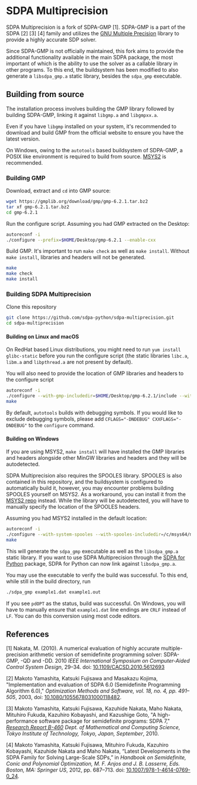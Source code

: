 # SDPA Multiprecision

SDPA Multiprecision is a fork of SDPA-GMP [1]. SDPA-GMP is a part of the SDPA [2] [3] [4] family and utilizes the [GNU Multiple Precision](https://gmplib.org) library to provide a highly accurate SDP solver.

Since SDPA-GMP is not officially maintained, this fork aims to provide the additional functionality available in the main SDPA package, the most important of which is the ability to use the solver as a callable library in other programs. To this end, the buildsystem has been modified to also generate a `libsdpa_gmp.a` static library, besides the `sdpa_gmp` executable.

## Building from source

The installation process involves building the GMP library followed by building SDPA-GMP, linking it against `libgmp.a` and `libgmpxx.a`.

Even if you have `libgmp` installed on your system, it's recommended to download and build GMP from the official website to ensure you have the latest version.

On Windows, owing to the `autotools` based buildsystem of SDPA-GMP, a POSIX like environment is required to build from source. [MSYS2](https://www.msys2.org) is recommended.

### Building GMP

Download, extract and `cd` into GMP source:

```bash
wget https://gmplib.org/download/gmp/gmp-6.2.1.tar.bz2
tar xf gmp-6.2.1.tar.bz2
cd gmp-6.2.1
```

Run the configure script. Assuming you had GMP extracted on the Desktop:

```bash
autoreconf -i
./configure --prefix=$HOME/Desktop/gmp-6.2.1 --enable-cxx
```

Build GMP. It's important to run `make check` as well as `make install`. Without `make install`, libraries and headers will not be generated.

```bash
make
make check
make install
```

### Building SDPA Multiprecision

Clone this repository

```bash
git clone https://github.com/sdpa-python/sdpa-multiprecision.git
cd sdpa-multiprecision
```

#### Building on Linux and macOS

On RedHat based Linux distributions, you might need to run `yum install glibc-static` before you run the configure script (the static libraries `libc.a`, `libm.a` and `libpthread.a` are not present by default).

You will also need to provide the location of GMP libraries and headers to the configure script

```bash
autoreconf -i
./configure --with-gmp-includedir=$HOME/Desktop/gmp-6.2.1/include --with-gmp-libdir=$HOME/Desktop/gmp-6.2.1/lib
make
```

By default, `autotools` builds with debugging symbols. If you would like to exclude debugging symbols, please add `CFLAGS="-DNDEBUG" CXXFLAGS="-DNDEBUG"` to the `configure` command.

#### Building on Windows

If you are using MSYS2, `make install` will have installed the GMP libraries and headers alongside other MinGW libraries and headers and they will be autodetected.

SDPA Multiprecision also requires the SPOOLES library. SPOOLES is also contained in this repository, and the buildsystem is configured to automatically build it, however, you may encounter problems building SPOOLES yourself on MSYS2. As a workaround, you can install it from the [MSYS2 repo](https://packages.msys2.org/base/mingw-w64-spooles) instead. While the library will be autodetected, you will have to manually specify the location of the SPOOLES headers.

Assuming you had MSYS2 installed in the default location:

```bash
autoreconf -i
./configure --with-system-spooles --with-spooles-includedir=/c/msys64/mingw64/include/spooles
make
```

This will generate the `sdpa_gmp` executable as well as the `libsdpa_gmp.a` static library. If you want to use SDPA Multiprecision through the [SDPA for Python](https://github.com/sdpa-python/sdpa-python) package, SDPA for Python can now link against `libsdpa_gmp.a`.

You may use the executable to verify the build was successful. To this end, while still in the build directory, run

```bash
./sdpa_gmp example1.dat example1.out
```

If you see `pdOPT` as the status, build was successful. On Windows, you will have to manually ensure that `example1.dat` line endings are `CRLF` instead of `LF`. You can do this conversion using most code editors.

## References

[1] Nakata, M. (2010). A numerical evaluation of highly accurate multiple-precision arithmetic version of semidefinite programming solver: SDPA-GMP, -QD and -DD. 2010 *IEEE International Symposium on Computer-Aided Control System Design*, 29–34. doi: [10.1109/CACSD.2010.5612693](https://doi.org/10.1109/CACSD.2010.5612693)

[2] Makoto Yamashita, Katsuki Fujisawa and Masakazu Kojima, "Implementation and evaluation of SDPA 6.0 (Semidefinite Programming Algorithm 6.0)," *Optimization Methods and Software, vol. 18, no. 4, pp. 491–505*, 2003, doi: [10.1080/1055678031000118482](https://doi.org/10.1080/1055678031000118482).

[3] Makoto Yamashita, Katsuki Fujisawa, Kazuhide Nakata, Maho Nakata, Mituhiro Fukuda, Kazuhiro Kobayashi, and Kazushige Goto, "A high-performance software package for semidefinite programs: SDPA 7," *[Research Report B-460](http://www.optimization-online.org/DB_HTML/2010/01/2531.html) Dept. of Mathematical and Computing Science, Tokyo Institute of Technology, Tokyo, Japan, September*, 2010.

[4] Makoto Yamashita, Katsuki Fujisawa, Mituhiro Fukuda, Kazuhiro Kobayashi, Kazuhide Nakata and Maho Nakata, “Latest Developments in the SDPA Family for Solving Large-Scale SDPs,” in *Handbook on Semidefinite, Conic and Polynomial Optimization, M. F. Anjos and J. B. Lasserre, Eds. Boston, MA: Springer US*, 2012, pp. 687–713. doi: [10.1007/978-1-4614-0769-0_24](https://doi.org/10.1007/978-1-4614-0769-0_24).